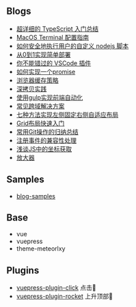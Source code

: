 ## Blogs
- [超详细的 TypeScript 入门总结](https://github.com/lvqq/blog/issues/58)
- [MacOS Terminal 配置指南](https://github.com/lvqq/blog/issues/57)
- [如何安全地执行用户的自定义 nodejs 脚本](https://github.com/lvqq/blog/issues/56)
- [从0到1实现简单部署](https://github.com/lvqq/blog/issues/44)
- [你不能错过的 VSCode 插件](https://github.com/lvqq/blog-code/issues/36)
- [如何实现一个promise](https://github.com/lvqq/blog-code/issues/35)
- [浏览器缓存策略](https://github.com/lvqq/blog-code/issues/34)
- [深拷贝实践](https://github.com/lvqq/blog-code/issues/33)
- [使用gulp实现前端自动化](https://github.com/lvqq/blog-code/issues/31)
- [常见跨域解决方案](https://github.com/lvqq/blog-code/issues/30)
- [七种方法实现左侧固定右侧自适应布局](https://github.com/lvqq/blog-code/issues/29)
- [Grid布局快速入门](https://github.com/lvqq/blog-code/issues/28)
- [常用Git操作的归纳总结](https://github.com/lvqq/blog-code/issues/26)
- [注册事件的兼容性处理](https://github.com/lvqq/blog-code/issues/25)
- [浅谈JS中的坐标获取](https://github.com/lvqq/blog-code/issues/24)
- [放大器](https://github.com/lvqq/blog-code/issues/23)






## Samples
- [blog-samples](https://github.com/lvqq/blog-samples)

## Base
- vue
- vuepress
- theme-meteorlxy

## Plugins
- [vuepress-plugin-click](https://github.com/lvqq/vuepress-plugin-click) 点击💖
- [vuepress-plugin-rocket](https://github.com/lvqq/vuepress-plugin-rocket) 上升顶部🚀
